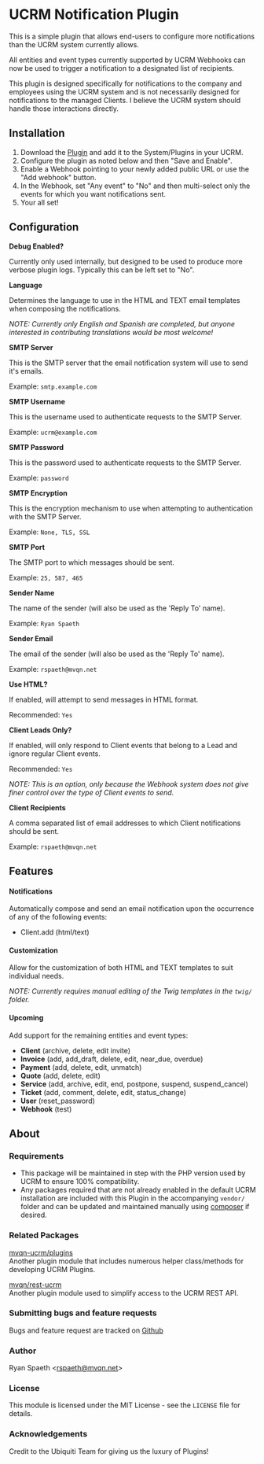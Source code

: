 # UCRM Notification Plugin

This is a simple plugin that allows end-users to configure more notifications than the UCRM system currently allows.

All entities and event types currently supported by UCRM Webhooks can now be used to trigger a notification to a 
designated list of recipients.

This plugin is designed specifically for notifications to the company and employees using the UCRM system and is not 
necessarily designed for notifications to the managed Clients.  I believe the UCRM system should handle those 
interactions directly.

## Installation

1. Download the [Plugin](/plugins/notifications/notifications.zip) and add it to the System/Plugins in your UCRM.
2. Configure the plugin as noted below and then "Save and Enable".
3. Enable a Webhook pointing to your newly added public URL or use the "Add webhook" button.
4. In the Webhook, set "Any event" to "No" and then multi-select only the events for which you want notifications sent.
5. Your all set!


## Configuration

**Debug Enabled?**

Currently only used internally, but designed to be used to produce more verbose plugin logs.  Typically this can be 
left set to "No".

**Language**

Determines the language to use in the HTML and TEXT email templates when composing the notifications.

*NOTE: Currently only English and Spanish are completed, but anyone interested in contributing translations would be 
most welcome!*

**SMTP Server**

This is the SMTP server that the email notification system will use to send it's emails.

Example: `smtp.example.com`

**SMTP Username**

This is the username used to authenticate requests to the SMTP Server.

Example: `ucrm@example.com`

**SMTP Password**

This is the password used to authenticate requests to the SMTP Server.

Example: `password`

**SMTP Encryption**

This is the encryption mechanism to use when attempting to authentication with the SMTP Server.

Example: `None, TLS, SSL`

**SMTP Port**

The SMTP port to which messages should be sent.

Example: `25, 587, 465`

**Sender Name**

The name of the sender (will also be used as the 'Reply To' name).

Example: `Ryan Spaeth`

**Sender Email**

The email of the sender (will also be used as the 'Reply To' name).

Example: `rspaeth@mvqn.net`

**Use HTML?**

If enabled, will attempt to send messages in HTML format.

Recommended: `Yes`

**Client Leads Only?**

If enabled, will only respond to Client events that belong to a Lead and ignore regular Client events.

Recommended: `Yes`

*NOTE: This is an option, only because the Webhook system does not give finer control over the type of Client events 
to send.*

**Client Recipients**

A comma separated list of email addresses to which Client notifications should be sent.

Example: `rspaeth@mvqn.net`


## Features

#### Notifications
Automatically compose and send an email notification upon the occurrence of any of the following events:
- Client.add (html/text)

#### Customization
Allow for the customization of both HTML and TEXT templates to suit individual needs.

*NOTE: Currently requires manual editing of the Twig templates in the `twig/` folder.*

#### Upcoming
Add support for the remaining entities and event types:
- **Client** (archive, delete, edit invite)
- **Invoice** (add, add_draft, delete, edit, near_due, overdue)
- **Payment** (add, delete, edit, unmatch)
- **Quote** (add, delete, edit)
- **Service** (add, archive, edit, end, postpone, suspend, suspend_cancel)
- **Ticket** (add, comment, delete, edit, status_change)
- **User** (reset_password)
- **Webhook** (test)

## About

### Requirements
- This package will be maintained in step with the PHP version used by UCRM to ensure 100% compatibility.
- Any packages required that are not already enabled in the default UCRM installation are included with this Plugin 
in the accompanying `vendor/` folder and can be updated and maintained manually using
[composer](https://getcomposer.org/) if desired.

### Related Packages
[mvqn-ucrm/plugins](https://github.com/mvqn-ucrm/plugins)\
Another plugin module that includes numerous helper class/methods for developing UCRM Plugins.

[mvqn/rest-ucrm](https://github.com/mvqn/rest-ucrm)\
Another plugin module used to simplify access to the UCRM REST API.

### Submitting bugs and feature requests
Bugs and feature request are tracked on [Github](https://github.com/mvqn-ucrm/plugin-notifier/issues)

### Author
Ryan Spaeth <[rspaeth@mvqn.net](mailto:rspaeth@mvqn.net)>

### License
This module is licensed under the MIT License - see the `LICENSE` file for details.

### Acknowledgements
Credit to the Ubiquiti Team for giving us the luxury of Plugins!